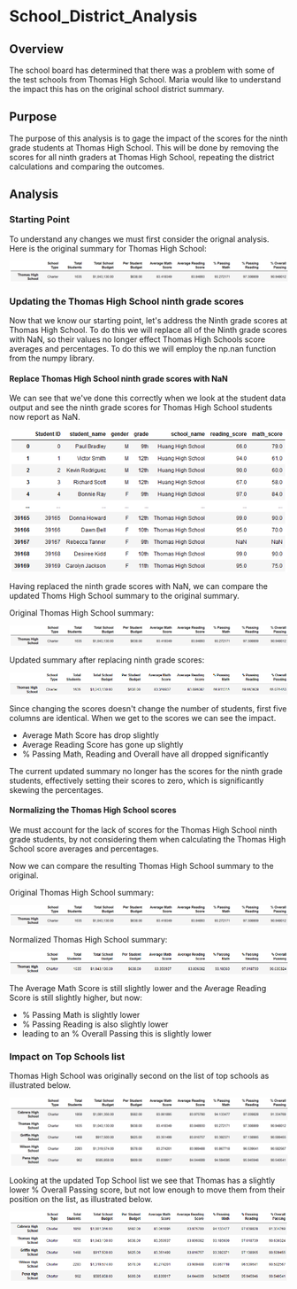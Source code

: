 # School_District_Analysis
## Overview
The school board has determined that there was a problem with some of the test schools from Thomas High School. Maria would like to understand the impact this has on the original school district summary.

## Purpose
The purpose of this analysis is to gage the impact of the scores for the ninth grade students at Thomas High School. This will be done by removing the scores for all ninth graders at Thomas High School, repeating the district calculations and comparing the outcomes.

## Analysis

### Starting Point
To understand any changes we must first consider the orignal analysis. Here is the original summary for Thomas High School:

![Thomas High School, Original summary](Resources/Original_Thomas_summary.png)

### Updating the Thomas High School ninth grade scores
Now that we know our starting point, let's address the Ninth grade scores at Thomas High School. To do this we will replace all of the Ninth grade scores with NaN, so their values no longer effect Thomas High Schools score averages and percentages. To do this we will employ the np.nan function from the numpy library.

#### Replace Thomas High School ninth grade scores with NaN
We can see that we've done this correctly when we look at the student data output and see the ninth grade scores for Thomas High School students now report as NaN.

![Thomas High School, ninth grade scores replaced with NaN](Resources/Replace_Thomas9_With_Nan.png)

Having replaced the ninth grade scores with NaN, we can compare the updated Thoms High School summary to the original summary.

Original Thomas High School summary:

![Thomas High School, Original summary](Resources/Original_Thomas_summary.png)

Updated summary after replacing ninth grade scores:

![Thomas High School, updated summary with NaN](Resources/Thomas_summary_with_Nans.png)

Since changing the scores doesn't change the number of students, first five columns are identical. When we get to the scores we can see the impact.
- Average Math Score has drop slightly
- Average Reading Score has gone up slightly
- % Passing Math, Reading and Overall have all dropped significantly

The current updated summary no longer has the scores for the ninth grade students, effectively setting their scores to zero, which is significantly skewing the percentages.

#### Normalizing the Thomas High School scores
We must account for the lack of scores for the Thomas High School ninth grade students, by not considering them when calculating the Thomas High School score averages and percentages.

Now we can compare the resulting Thomas High School summary to the original.

Original Thomas High School summary:

![Thomas High School, Original summary](Resources/Original_Thomas_summary.png)

Normalized Thomas High School summary:

![Thomas High School, Normalized summary](Resources/Normalized_Thomas_summary.png)

The Average Math Score is still slightly lower and the Average Reading Score is still slightly higher, but now:
- % Passing Math is slightly lower
- % Passing Reading is also slightly lower
- leading to an % Overall Passing this is slightly lower

### Impact on Top Schools list
Thomas High School was originally second on the list of top schools as illustrated below.

![Original Top School list](Resources/Original_TopSchools.png)

Looking at the updated Top School list we see that Thomas has a slightly lower % Overall Passing score, but not low enough to move them from their position on the list, as illustrated below.

![District summary after Thoms High School ninth grade score adjust,emt](Resources/Thomas9NaN_TopSchools.png)


